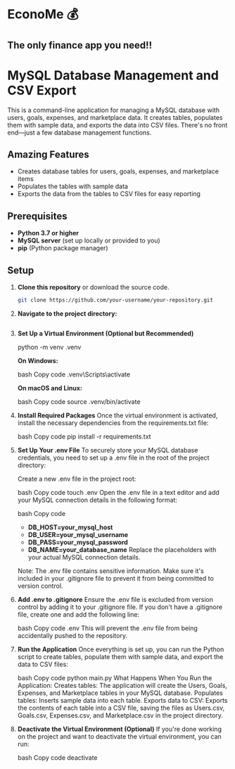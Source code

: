 # EconoMe 💰
## The only finance app you need!!
# MySQL Database Management and CSV Export

This is a command-line application for managing a MySQL database with users, goals, expenses, and marketplace data. It creates tables, populates them with sample data, and exports the data into CSV files. There's no front end—just a few database management functions.

## Amazing Features

- Creates database tables for users, goals, expenses, and marketplace items
- Populates the tables with sample data
- Exports the data from the tables to CSV files for easy reporting

## Prerequisites

- **Python 3.7 or higher**
- **MySQL server** (set up locally or provided to you)
- **pip** (Python package manager)

## Setup

1. **Clone this repository** or download the source code.

   ```bash
   git clone https://github.com/your-username/your-repository.git

2. **Navigate to the project directory:**

    ```cd path/to/your-repository

3. **Set Up a Virtual Environment (Optional but Recommended)**

    python -m venv .venv

    **On Windows:**

   bash
    Copy code
    .venv\Scripts\activate


   **On macOS and Linux:**

    bash
    Copy code
    source .venv/bin/activate

4. **Install Required Packages**
    Once the virtual environment is activated, install the necessary dependencies from the requirements.txt file:

    bash
    Copy code
    pip install -r requirements.txt
   
6. **Set Up Your .env File**
    To securely store your MySQL database credentials, you need to set up a .env file in the root of the project directory:

    Create a new .env file in the project root:

    bash
    Copy code
    touch .env
    Open the .env file in a text editor and add your MySQL connection details in the following format:

    bash
    Copy code

   - **DB_HOST=your_mysql_host**
   - **DB_USER=your_mysql_username**
   - **DB_PASS=your_mysql_password**
   - **DB_NAME=your_database_name**
    Replace the placeholders with your actual MySQL connection details.

    Note: The .env file contains sensitive information. Make sure it's included in your .gitignore file to prevent it from being committed to version control. 

7. **Add .env to .gitignore**
    Ensure the .env file is excluded from version control by adding it to your .gitignore file. If you don't have a .gitignore file, create one and add the following line:

    bash
    Copy code
    .env
    This will prevent the .env file from being accidentally pushed to the repository.

8. **Run the Application**
    Once everything is set up, you can run the Python script to create tables, populate them with sample data, and export the data to CSV files:

    bash
    Copy code
    python main.py
    What Happens When You Run the Application:
    Creates tables: The application will create the Users, Goals, Expenses, and Marketplace tables in your MySQL database.
    Populates tables: Inserts sample data into each table.
    Exports data to CSV: Exports the contents of each table into a CSV file, saving the files as Users.csv, Goals.csv, Expenses.csv, and Marketplace.csv in the project directory.

9. **Deactivate the Virtual Environment (Optional)**
    If you're done working on the project and want to deactivate the virtual environment, you can run:

    bash
    Copy code
    deactivate
